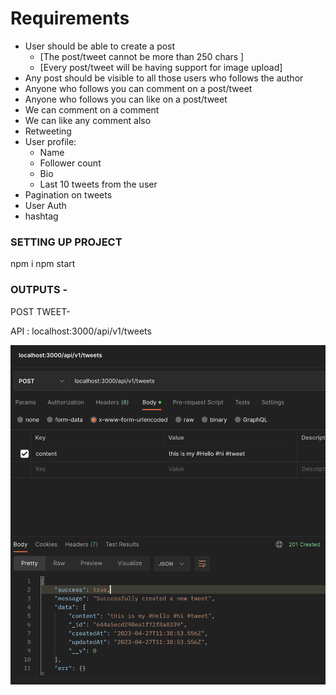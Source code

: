 # Requirements

- User should be able to create a post
  - [The post/tweet cannot be more than 250 chars ]
  - [Every post/tweet will be having support for image upload]
- Any post should be visible to all those users who follows the author
- Anyone who follows you can comment on a post/tweet
- Anyone who follows you can like on a post/tweet
- We can comment on a comment
- We can like any comment also
- Retweeting
- User profile:
  - Name
  - Follower count
  - Bio
  - Last 10 tweets from the user
- Pagination on tweets
- User Auth
- hashtag

### SETTING UP PROJECT

npm i
npm start

### OUTPUTS -

POST TWEET-

API : localhost:3000/api/v1/tweets

![](PUBLIC_IMAGES/Screenshot%202023-04-27%20at%205.29.35%20PM.png)
